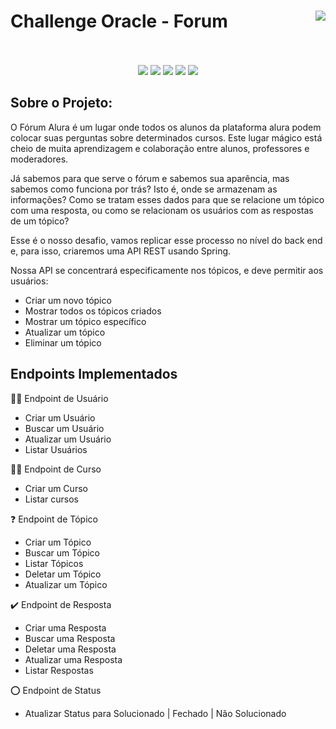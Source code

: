 # Challenge Oracle - Forum  <img align="right" src="https://cursos.alura.com.br/assets/images/certificates/new/logo/oracle-one-logo.png"><br><br>

<p align="center">
  <img src="https://img.shields.io/static/v1?label=JAVA&message=1.8&color=blue&style=for-the-badge"/>
    <img src="https://img.shields.io/static/v1?label=JAVA&message=1.8&color=blue&style=for-the-badge"/>
    <img src="https://img.shields.io/static/v1?label=Spring&message=ONE&color=blue&style=for-the-badge" />
  <img src="http://img.shields.io/static/v1?label=Oracle&message=ONE&color=blue&style=for-the-badge"/>
  <img src="http://img.shields.io/static/v1?label=STATUS&message=FINALIZADO&color=blue&style=for-the-badge"/>
</p>

## Sobre o Projeto:
O Fórum Alura é um lugar onde todos os alunos da plataforma alura podem colocar suas perguntas sobre determinados cursos. Este lugar mágico está cheio de muita aprendizagem e colaboração entre alunos, professores e moderadores.

Já sabemos para que serve o fórum e sabemos sua aparência, mas sabemos como funciona por trás? Isto é, onde se armazenam as informações? Como se tratam esses dados para que se relacione um tópico com uma resposta, ou como se relacionam os usuários com as respostas de um tópico?

Esse é o nosso desafio, vamos replicar esse processo no nível do back end e, para isso, criaremos uma API REST usando Spring.

Nossa API se concentrará especificamente nos tópicos, e deve permitir aos usuários:

  -  Criar um novo tópico
  -  Mostrar todos os tópicos criados
  -  Mostrar um tópico específico
  -  Atualizar um tópico
  -  Eliminar um tópico

## Endpoints Implementados
:technologist: Endpoint de Usuário
  - Criar um Usuário
  - Buscar um Usuário
  - Atualizar um Usuário
  - Listar Usuários

:teacher:      Endpoint de Curso
  - Criar um Curso
  - Listar cursos

:question:      Endpoint de Tópico
  - Criar um Tópico
  - Buscar um Tópico
  - Listar Tópicos
  - Deletar um Tópico
  - Atualizar um Tópico

:heavy_check_mark:      Endpoint de Resposta
  - Criar uma Resposta
  - Buscar uma Resposta
  - Deletar uma Resposta
  - Atualizar uma Resposta
  - Listar Respostas

:o:      Endpoint de Status
  - Atualizar Status para Solucionado | Fechado | Não Solucionado